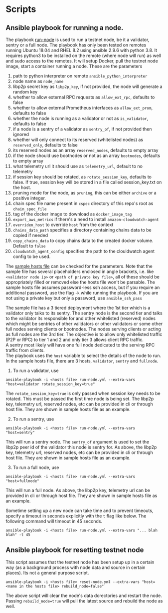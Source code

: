 # Scripts

## Ansible playbook for running a node.

The playbook [run-node](run-node.yml) is used to run a testnet node, be it a validator, sentry
or a full node. The playbook has only been tested on remotes running Ubuntu 18.04 and RHEL 8.2 using ansible 2.9.6 with python 3.8. 
It requires python3 to be installed on the remote (where node will run) as well and sudo access to the remotes. It will setup Docker, 
pull the testnet node image, start a container running a node. These are the parameters

1. path to python interpreter on remote `ansible_python_interpreter`
2. node name as `node_name`
3. libp2p secret key as `libp2p_key`, if not provided, the node will generate a random key
4. whether to allow external RPC requests as `allow_ext_rpc`, defaults to false
5. whether to allow external Prometheus interfaces as `allow_ext_prom`, defaults to false
6. whether the node is running as a validator or not as `is_validator`, defaults to false
7. if a node is a sentry of a validator as `sentry_of`, if not provided then ignored
8. whether will only connect to its reserved (whitelisted nodes) as `reserved_only`, defaults to false
9. its reserved nodes as an array `reserved_nodes`, defaults to empty array
10. if the node should use bootnodes or not as an array `bootnodes`, defaults to empty array
11. what telemetry url it should use as `telemetry_url`, default to no telemetry
12. if session key should be rotated, as `rotate_session_key`, defaults to false. If true, session key will be stored 
in a file called session_key.txt on the host.
13. pruning mode for the node, as `pruning`, this can be either `archive` or a positive integer.
14. chain spec file name present in `cspec` directory of this repo's root as `chain_spec_file`
15. tag of the docker image to download as `docker_image_tag`
16. `export_aws_metrics` if there's a need to install `amazon-cloudwatch-agent`
17. `overriden_host` to override `host` from the context
18. `chains_data_path` specifies a directory containing chains data to be copied if needed
19. `copy_chains_data` to copy chains data to the created docker volume. Default to `false`
20. `cloudwatch_agent_config` specifies the path to the clouldwatch agent config to be used.

The [sample hosts file](hosts.sample) can be checked for the parameters. Note that the sample file has several 
placeholders enclosed in angle brackets, i.e. like `<validator node ip>` or `<path of private key file>`, all of these 
should be appropriately filled or removed else the hosts file won't be parsable. The sample hosts file assumes password-less 
ssh access, but if you require an additional password, use the flag `-k` while running the playbook. If you are not using a 
private key but only a password, use `ansible_ssh_pass`

The sample file has a 3 tiered deployment where the 1st tier which is a validator only talks to its sentry. 
The sentry node is the second tier and talks to the validator its responsible for and other whitelisted 
(reserved) nodes which might be sentries of other validators or other validators or some other full nodes 
serving clients or bootnodes. The nodes serving clients or acting as full nodes are the 3rd tier.
The objective is to allow only whitelisted traffic (P2P or RPC) to tier 1 and 2 and only tier 3 allows client RPC traffic.  
A sentry most likely will have one full node dedicated to the serving RPC traffic from clients.  
The playbook uses the `host` variable to select the details of the node to run. In the sample hosts file, there are 3 hosts, 
`validator`, `sentry` and `fullnode`.

1. To run a validator, use
```
ansible-playbook -i <hosts file> run-node.yml --extra-vars "host=validator rotate_session_key=true"
```
The `rotate_session_key=true` is only passed when session key needs to be rotated. This must be passed the first time node is being set.
The libp2p key, telemetry url, reserved nodes, etc can be provided in cli or through host file. They are shown in sample hosts file as an example.

2. To run a sentry, use
```
ansible-playbook -i <hosts file> run-node.yml --extra-vars "host=sentry"
```
This will run a sentry node. The `sentry_of` argument is used to set the libp2p peer id of the validator this node is sentry for.
As above, the libp2p key, telemetry url, reserved nodes, etc can be provided in cli or through host file. They are shown in sample hosts file as an example.

3. To run a full node, use
```
ansible-playbook -i <hosts file> run-node.yml --extra-vars "host=fullnode"
```
This will run a full node. 
As above, the libp2p key, telemetry url can be provided in cli or through host file. They are shown in sample hosts file as an example.

Sometime setting up a new node can take time and to prevent timeouts, specify a timeout in seconds explicitly with the `t` flag like below. 
The following command will timeout in 45 seconds. 

```
ansible-playbook -i <hosts file> run-node.yml --extra-vars "... blah blah" -t 45
```

## Ansible playbook for resetting testnet node

This script assumes that the testnet node has been setup up in a certain way (as a background process with node data and source in certain places). Its not a general purpose script.

```
ansible-playbook -i <hosts file> reset-node.yml --extra-vars "host=<name in the hosts file> rebuild_node=false"
```

The above script will clear the node's data dorectories and restart the node. Passing `rebuild_node=true` will pull the latest source and rebuild the node as well.
